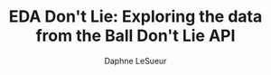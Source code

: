 ---
layout: post
title:  "EDA Don't Lie: Exploring the data from the Ball Don't Lie API"
author: Daphne LeSueur
description: This post describes the EDA done based on data from the Ball Don't Lie API. 
img: kobe.jpg
--- 